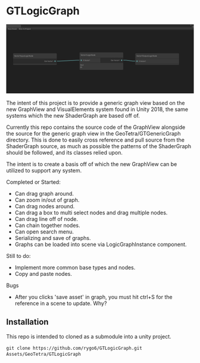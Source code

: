 # GTLogicGraph

![Previe](Preview.PNG)

The intent of this project is to provide a generic graph view based on the new GraphView and VisualElements system found in Unity 2018, the same systems which the new ShaderGraph are based off of.

Currently this repo contains the source code of the GraphView alongside the source for the generic graph view in the GeoTetra/GTGenericGraph directory. This is done to easily cross reference and pull source from the ShaderGraph source, as much as possible the patterns of the ShaderGraph should be followed, and its classes relied upon.

The intent is to create a basis off of which the new GraphView can be utilized to support any system.

Completed or Started:
- Can drag graph around.
- Can zoom in/out of graph.
- Can drag nodes around.
- Can drag a box to multi select nodes and drag multiple nodes.
- Can drag line off of node.
- Can chain together nodes.
- Can open search menu.
- Serializing and save of graphs.
- Graphs can be loaded into scene via LogicGraphInstance component.

Still to do:
- Implement more common base types and nodes.
- Copy and paste nodes.

Bugs
- After you clicks 'save asset' in graph, you must hit ctrl+S for the reference in a scene to update. Why?

## Installation

This repo is intended to cloned as a submodule into a unity project.
```
git clone https://github.com/rygo6/GTLogicGraph.git Assets/GeoTetra/GTLogicGraph
```
